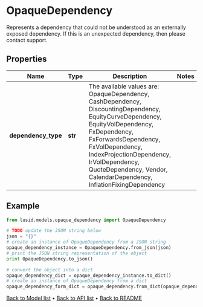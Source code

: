 # OpaqueDependency

Represents a dependency that could not be understood as an externally exposed dependency.  If this is an unexpected dependency, then please contact support.

## Properties
Name | Type | Description | Notes
------------ | ------------- | ------------- | -------------
**dependency_type** | **str** | The available values are: OpaqueDependency, CashDependency, DiscountingDependency, EquityCurveDependency, EquityVolDependency, FxDependency, FxForwardsDependency, FxVolDependency, IndexProjectionDependency, IrVolDependency, QuoteDependency, Vendor, CalendarDependency, InflationFixingDependency | 

## Example

```python
from lusid.models.opaque_dependency import OpaqueDependency

# TODO update the JSON string below
json = "{}"
# create an instance of OpaqueDependency from a JSON string
opaque_dependency_instance = OpaqueDependency.from_json(json)
# print the JSON string representation of the object
print OpaqueDependency.to_json()

# convert the object into a dict
opaque_dependency_dict = opaque_dependency_instance.to_dict()
# create an instance of OpaqueDependency from a dict
opaque_dependency_form_dict = opaque_dependency.from_dict(opaque_dependency_dict)
```
[Back to Model list](../README.md#documentation-for-models) &#8226; [Back to API list](../README.md#documentation-for-api-endpoints) &#8226; [Back to README](../README.md)


